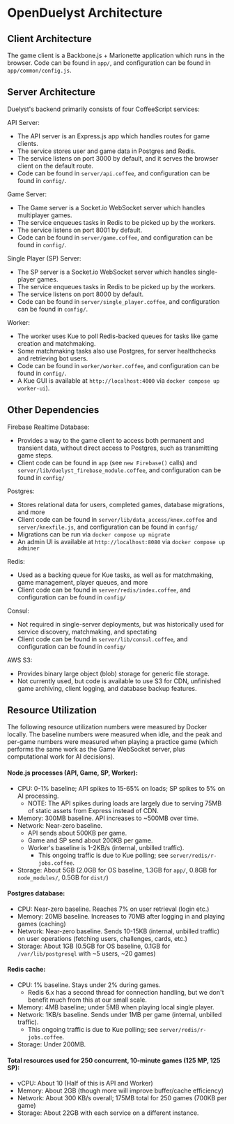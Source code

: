 # OpenDuelyst Architecture

## Client Architecture

The game client is a Backbone.js + Marionette application which runs in the browser. Code can be found in `app/`, and configuration can be found in `app/common/config.js`.

## Server Architecture

Duelyst's backend primarily consists of four CoffeeScript services:

API Server:

- The API server is an Express.js app which handles routes for game clients.
- The service stores user and game data in Postgres and Redis.
- The service listens on port 3000 by default, and it serves the browser client on the default route.
- Code can be found in `server/api.coffee`, and configuration can be found in `config/`.

Game Server:

- The Game server is a Socket.io WebSocket server which handles multiplayer games.
- The service enqueues tasks in Redis to be picked up by the workers.
- The service listens on port 8001 by default.
- Code can be found in `server/game.coffee`, and configuration can be found in `config/`.

Single Player (SP) Server:

- The SP server is a Socket.io WebSocket server which handles single-player games.
- The service enqueues tasks in Redis to be picked up by the workers.
- The service listens on port 8000 by default.
- Code can be found in `server/single_player.coffee`, and configuration can be found in `config/`.

Worker:

- The worker uses Kue to poll Redis-backed queues for tasks like game creation and matchmaking.
- Some matchmaking tasks also use Postgres, for server healthchecks and retrieving bot users.
- Code can be found in `worker/worker.coffee`, and configuration can be found in `config/`.
- A Kue GUI is available at `http://localhost:4000` via `docker compose up worker-ui`).

## Other Dependencies

Firebase Realtime Database:

- Provides a way to the game client to access both permanent and transient data, without direct access to Postgres, such as transmitting game steps.
- Client code can be found in `app` (see `new Firebase()` calls) and `server/lib/duelyst_firebase_module.coffee`, and configuration can be found in `config/`

Postgres:

- Stores relational data for users, completed games, database migrations, and more
- Client code can be found in `server/lib/data_access/knex.coffee` and `server/knexfile.js`, and configuration can be found in `config/`
- Migrations can be run via `docker compose up migrate`
- An admin UI is available at `http://localhost:8080` via `docker compose up adminer`

Redis:

- Used as a backing queue for Kue tasks, as well as for matchmaking, game management, player queues, and more
- Client code can be found in `server/redis/index.coffee`, and configuration can be found in `config/`

Consul:

- Not required in single-server deployments, but was historically used for service discovery, matchmaking, and spectating
- Client code can be found in `server/lib/consul.coffee`, and configuration can be found in `config/`

AWS S3:

- Provides binary large object (blob) storage for generic file storage.
- Not currently used, but code is available to use S3 for CDN, unfinished game archiving, client logging, and database backup features.

## Resource Utilization <a id="resource-utilization" />

The following resource utilization numbers were measured by Docker locally. The baseline numbers were measured when
idle, and the peak and per-game numbers were measured when playing a practice game (which performs the same work as the
Game WebSocket server, plus computational work for AI decisions).

#### Node.js processes (API, Game, SP, Worker):

- CPU: 0-1% baseline; API spikes to 15-65% on loads; SP spikes to 5% on AI processing.
  - NOTE: The API spikes during loads are largely due to serving 75MB of static assets from Express instead of CDN.
- Memory: 300MB baseline. API increases to ~500MB over time.
- Network: Near-zero baseline.
	- API sends about 500KB per game.
	- Game and SP send about 200KB per game.
	- Worker's baseline is 1-2KB/s (internal, unbilled traffic).
		- This ongoing traffic is due to Kue polling; see `server/redis/r-jobs.coffee`.
- Storage: About 5GB (2.0GB for OS baseline, 1.3GB for `app/`, 0.8GB for `node_modules/`, 0.5GB for `dist/`)

#### Postgres database:

- CPU: Near-zero baseline. Reaches 7% on user retrieval (login etc.)
- Memory: 20MB baseline. Increases to 70MB after logging in and playing games (caching)
- Network: Near-zero baseline. Sends 10-15KB (internal, unbilled traffic) on user operations (fetching users, challenges, cards, etc.)
- Storage: About 1GB (0.5GB for OS baseline, 0.1GB for `/var/lib/postgresql` with ~5 users, ~20 games)

#### Redis cache:

- CPU: 1% baseline. Stays under 2% during games.
	- Redis 6.x has a second thread for connection handling, but we don't benefit much from this at our small scale.
- Memory: 4MB baseline; under 5MB when playing local single player.
- Network: 1KB/s baseline. Sends under 1MB per game (internal, unbilled traffic).
	- This ongoing traffic is due to Kue polling; see `server/redis/r-jobs.coffee`.
- Storage: Under 200MB.

#### Total resources used for 250 concurrent, 10-minute games (125 MP, 125 SP):

- vCPU: About 10 (Half of this is API and Worker)
- Memory: About 2GB (though more will improve buffer/cache efficiency)
- Network: About 300 KB/s overall; 175MB total for 250 games (700KB per game)
- Storage: About 22GB with each service on a different instance.
